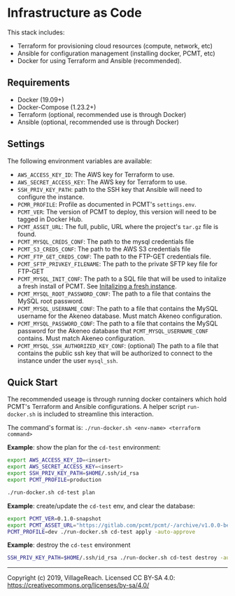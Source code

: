 # Infrastructure as Code

This stack includes:
- Terraform for provisioning cloud resources (compute, network, etc)
- Ansible for configuration management (installing docker, PCMT, etc)
- Docker for using Terraform and Ansible (recommended).

## Requirements

- Docker (19.09+)
- Docker-Compose (1.23.2+)
- Terraform (optional, recommended use is through Docker)
- Ansible (optional, recommended use is through Docker)

## Settings

The following environment variables are available:

- `AWS_ACCESS_KEY_ID`: The AWS key for Terraform to use.
- `AWS_SECRET_ACCESS_KEY`: The AWS key for Terraform to use.
- `SSH_PRIV_KEY_PATH`: path to the SSH key that Ansible will need to configure
  the instance.
- `PCMR_PROFILE`: Profile as documented in PCMT's `settings.env`.
- `PCMT_VER`: The version of PCMT to deploy, this version will need to be
  tagged in Docker Hub.
- `PCMT_ASSET_URL`: The full, public, URL where the project's `tar.gz` file
  is found.
- `PCMT_MYSQL_CREDS_CONF`: The path to the mysql credentials file
- `PCMT_S3_CREDS_CONF`: The path to the AWS S3 credentials file
- `PCMT_FTP_GET_CREDS_CONF`: The path to the FTP-GET credentials file.
- `PCMT_SFTP_PRIVKEY_FILENAME`: The path to the private SFTP key file for 
  FTP-GET
- `PCMT_MYSQL_INIT_CONF`: The path to a SQL file that will be used to initalize
  a fresh install of PCMT.  See [Initalizing a fresh instance][mysql-init].
- `PCMT_MYSQL_ROOT_PASSWORD_CONF`: The path to a file that contains the MySQL
  root password.
- `PCMT_MYSQL_USERNAME_CONF`: The path to a file that contains the MySQL
  username for the Akeneo database.  Must match Akeneo configuration.
- `PCMT_MYSQL_PASSWORD_CONF`: The path to a file that contains the MySQL
  password for the Akeneo database that `PCMT_MYSQL_USERNAME_CONF` contains.
  Must match Akeneo configuration.
- `PCMT_MYSQL_SSH_AUTHORIZED_KEY_CONF`: (optional) The path to a file that
  contains the public ssh key that will be authorized to connect to the instance
  under the user `mysql_ssh`.

[mysql-init]: https://hub.docker.com/_/mysql/

## Quick Start

The recommended useage is through running docker containers which hold PCMT's
Terraform and Ansible configurations.  A helper script `run-docker.sh` is
included to streamline this interaction.

The command's format is: `./run-docker.sh <env-name> <terraform command>`

__Example__: show the plan for the `cd-test` environment:
```bash
export AWS_ACCESS_KEY_ID=<insert>
export AWS_SECRET_ACCESS_KEY=<insert>
export SSH_PRIV_KEY_PATH=$HOME/.ssh/id_rsa
export PCMT_PROFILE=production

./run-docker.sh cd-test plan
```

__Example__: create/update the `cd-test` env, and clear the database:

```bash
export PCMT_VER=0.1.0-snapshot
export PCMT_ASSET_URL="https://gitlab.com/pcmt/pcmt/-/archive/v1.0.0-beta2/pcmt-v1.0.0-beta2.tar.gz"
PCMT_PROFILE=dev ./run-docker.sh cd-test apply -auto-approve
```

__Example__: destroy the `cd-test` environment

```bash
SSH_PRIV_KEY_PATH=$HOME/.ssh/id_rsa ./run-docker.sh cd-test destroy -auto-approve
```

---
Copyright (c) 2019, VillageReach.  Licensed CC BY-SA 4.0:  https://creativecommons.org/licenses/by-sa/4.0/
